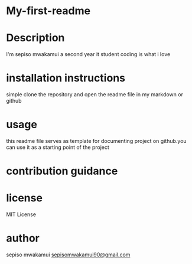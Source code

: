 # My-first-readme
# Description 
I'm sepiso mwakamui a second year it student coding is what i love 
# installation instructions 
simple clone the repository and open the readme file in my markdown or github
# usage 
this readme file serves as template for documenting project on github.you can use it as a starting point of the project 
# contribution guidance 
# license 
MIT License
# author 
sepiso mwakamui
sepisomwakamui90@gmail.com
